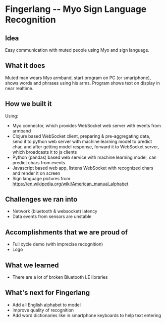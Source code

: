 # Fingerlang -- Myo Sign Language Recognition

## Idea

Easy communication with muted people using Myo and sign language.

## What it does

Muted man wears Myo armband, start program on PC (or smartphone), shows words and phrases using his arms. Program shows text on display in near realtime. 

## How we built it

Using:
 - Myo connector, which provides WebSocket web server with events from armband
 - Clojure based WebSocket client, preparing & pre-aggregating data, send it to python web server with machine learning model to predict char, and after getting model response, forward it to WebSocket server, which broadcasts it to js clients
 - Python (pandas) based web service with machine learning model, can predict chars from events
 - Javascript based web app, listens WebSocket with recognized chars and render it on screen
 - Sign language pictures from https://en.wikipedia.org/wiki/American_manual_alphabet

## Challenges we ran into

 - Network (bluetooth & websocket) latency
 - Data events from sensors are unstable

## Accomplishments that we are proud of

 - Full cycle demo (with imprecise recognition)
 - Logo

## What we learned

 - There are a lot of broken Bluetooth LE libraries

## What's next for Fingerlang 

 - Add all English alphabet to model
 - Improve quality of recognition
 - Add word dictionaries like in smartphone keyboards to help text entering
